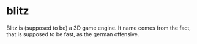 # blitz
Blitz is (supposed to be) a 3D game engine. It name comes from the fact, that is supposed to be fast, as the german offensive.

